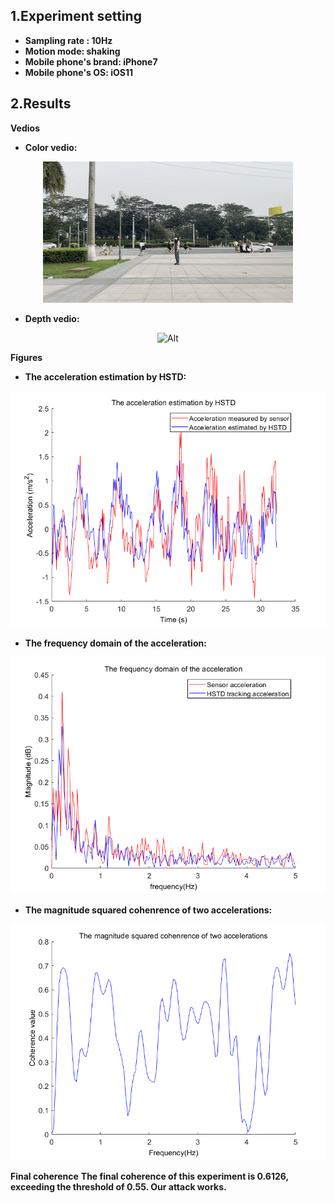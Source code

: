 ## 1.Experiment setting
* **Sampling rate : 10Hz** 
* **Motion mode: shaking**
* **Mobile phone's brand: iPhone7**
* **Mobile phone's OS: iOS11**
## 2.Results

**Vedios**
* **Color vedio:**
<div align=center>

 ![Alt](./Outdoor_10Hz_iPhone7_shaking.gif) 

</div>

* **Depth vedio:** 
<div align=center>

 ![Alt](./Outdoor_10Hz_iPhone7_shaking_depth.gif) 

</div>

**Figures**
* **The acceleration estimation by HSTD:**
<div align=center>

 ![Alt](./The%20acceleration%20estimation%20by%20HSTD.png) 
</div>

* **The frequency domain of the acceleration:**
<div align=center>

 ![Alt](./The%20frequency%20domain%20of%20the%20acceleration.png) 
</div>

* **The magnitude squared cohenrence of two accelerations:**
<div align=center>

 ![Alt](./The%20magnitude%20squared%20cohenrence%20of%20two%20accelerations.png) 
</div>

**Final coherence**
**The final coherence of this experiment is 0.6126, exceeding the threshold of 0.55. Our attack works.**